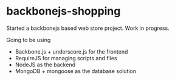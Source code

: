 backbonejs-shopping
===================

Started a backbonejs based web store project. Work in progress.

Going to be using

* Backbone.js + underscore.js for the frontend
* RequireJS for managing scripts and files
* NodeJS as the backend
* MongoDB + mongoose as the database solution